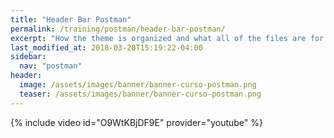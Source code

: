 ```yaml
---
title: "Header Bar Postman"
permalink: /training/postman/header-bar-postman/
excerpt: "How the theme is organized and what all of the files are for."
last_modified_at: 2018-03-20T15:19:22-04:00
sidebar:
  nav: "postman"
header:
  image: /assets/images/banner/banner-curso-postman.png
  teaser: /assets/images/banner/banner-curso-postman.png
---
```


{% include video id="O9WtKBjDF9E" provider="youtube" %}
